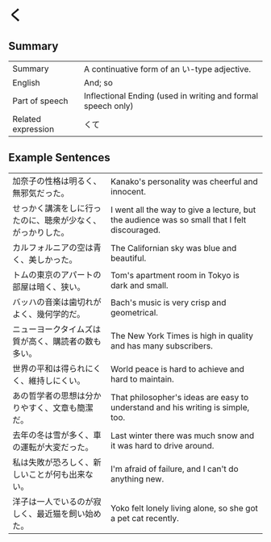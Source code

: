 # く

## Summary

<table><tr>   <td>Summary</td>   <td>A continuative form of an い-type adjective.</td></tr><tr>   <td>English</td>   <td>And; so</td></tr><tr>   <td>Part of speech</td>   <td>Inflectional Ending (used in writing and formal speech only)</td></tr><tr>   <td>Related expression</td>   <td>くて</td></tr></table>

## Example Sentences

<table><tr>   <td>加奈子の性格は明るく、無邪気だった。</td>   <td>Kanako's personality was cheerful and innocent.</td></tr><tr>   <td>せっかく講演をしに行ったのに、聴衆が少なく、がっかりした。</td>   <td>I went all the way to give a lecture, but the audience was so small that I felt discouraged.</td></tr><tr>   <td>カルフォルニアの空は青く、美しかった。</td>   <td>The Californian sky was blue and beautiful.</td></tr><tr>   <td>トムの東京のアパートの部屋は暗く、狭い。</td>   <td>Tom's apartment room in Tokyo is dark and small.</td></tr><tr>   <td>バッハの音楽は歯切れがよく、幾何学的だ。</td>   <td>Bach's music is very crisp and geometrical.</td></tr><tr>   <td>ニューヨークタイムズは質が高く、購読者の数も多い。</td>   <td>The New York Times is high in quality and has many subscribers.</td></tr><tr>   <td>世界の平和は得られにくく、維持しにくい。</td>   <td>World peace is hard to achieve and hard to maintain.</td></tr><tr>   <td>あの哲学者の思想は分かりやすく、文章も簡潔だ。</td>   <td>That philosopher's ideas are easy to understand and his writing is simple, too.</td></tr><tr>   <td>去年の冬は雪が多く、車の運転が大変だった。</td>   <td>Last winter there was much snow and it was hard to drive around.</td></tr><tr>   <td>私は失敗が恐ろしく、新しいことが何も出来ない。</td>   <td>I'm afraid of failure, and I can't do anything new.</td></tr><tr>   <td>洋子は一人でいるのが寂しく、最近猫を飼い始めた。</td>   <td>Yoko felt lonely living alone, so she got a pet cat recently.</td></tr></table>

